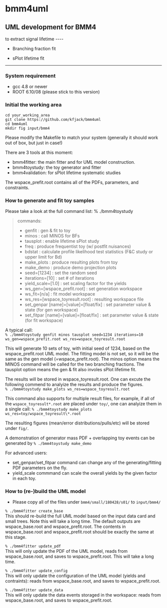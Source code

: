 # bmm4uml
## UML development for BMM4

to extract signal lifetime ----

+ Branching fraction fit

+ sPlot lifetime fit

----------------------------------------------------------------------------------------

### System requirement 
- gcc 4.8 or newer
- ROOT 6.10/08 (please stick to this version)

### Initial the working area
```
cd your_working_area
git clone https://github.com/kfjack/bmm4uml
cd bmm4uml
mkdir fig input/bmm4
```
Please modify the Makefile to match your system (generally it should work out of box, but just in case!)

There are 3 tools at this moment:
- bmm4fitter: the main fitter and for UML model construction.
- bmm4toystudy: the toy generator and fitter
- bmm4validation: for sPlot lifetime systematic studies 

The wspace_prefit.root contains all of the PDFs, parameters, and constraints. 

### How to generate and fit toy samples

Please take a look at the full command list:
% ./bmm4toystudy
> commands:
> - genfit                                : gen & fit to toy
> - minos                                 : call MINOS for BFs
> - tausplot                              : enable lifetime sPlot study
> - freq                                  : produce frequentist toy (w/ postfit nuisances)
> - bdstat                                : calculate profile likelihood test statistics (F&C study or upper limit for Bd)
> - make_plots                            : produce resulting plots from toy
> - make_demo                             : produce demo projection plots
> - seed=[1234]                           : set the random seed
> - iterations=[10]                       : set # of iterations
> - yield_scale=[1.0]                     : set scaling factor for the yields
> - ws_gen=[wspace_prefit.root]           : set generation workspace
> - ws_fit=[n/a]                          : fit model workspace
> - ws_res=[wspace_toyresult.root]        : resulting workspace file
> - set_genpar [name]=[value]=[float/fix] : set parameter value & state (for gen workspace)
> - set_fitpar [name]=[value]=[float/fix] : set parameter value & state (for fit workspace)

A typical call:<br>
```% ./bmm4toystudy genfit minos tausplot seed=1234 iterations=10 ws_gen=wspace_prefit.root ws_res=wspace_toyresult.root```

This will generate 10 sets of toy, with initial seed of 1234, based on the wspace_prefit.root UML model. 
The fitting model is not set, so it will be the same as the gen model (=wspace_prefit.root).
The minos option means the MINOS command will be called for the two branching fractions.
The tausplot option means the gen & fit also involes sPlot lifetime fit.

The results will be stored in wspace_toyresult.root. 
One can excute the following commend to analyize the results and produce the figures.<br>
```% ./bmm4toystudy make_plots ws_res=wspace_toyresult.root```

This command also supports for multiple result files, for example, if all of the ```wspace_toyresult*.root``` are placed under ```toy/```, one can analyize them in a single call:
```% ./bmm4toystudy make_plots ws_res=toy/wspace_toyresult\*.root```

The resulting figures (mean/error distributions/pulls/etc) will be stored under ```fig/```.

A demonstration of generator mass PDF + overlapping toy events can be generated by 
```% ./bmm4toystudy make_demo```

For advanced users:
- set_genpar/set_fitpar command can change any of the generating/fitting PDF parameters on the fly. 
- yield_scale commmand can scale the overall yields by the given factor in each toy.

### How to (re-)build the UML model 
- Please copy all of the files under ```bmm4/small/180428/s01/``` to ```input/bmm4/```

```% ./bmm4fitter create_base```<br>
This should re-build the full UML model based on the input data card and small trees. Note this will take a long time. 
The default outputs are wspace_base.root and wspace_prefit.root. The contents in wspace_base.root and wspace_prefit.root
should be exactly the same at this stage.

```% ./bmm4fitter update_pdf```<br>
This will only update the PDF of the UML model, reads from wspace_base.root, and saves to wspace_prefit.root. 
This will take a long time.

```% ./bmm4fitter update_config```<br>
This will only update the configuration of the UML model (yields and contraints):
reads from wspace_base.root, and saves to wspace_prefit.root. 

```% ./bmm4fitter update_data```<br>
This will only update the data events storaged in the workspace:
reads from wspace_base.root, and saves to wspace_prefit.root. 
